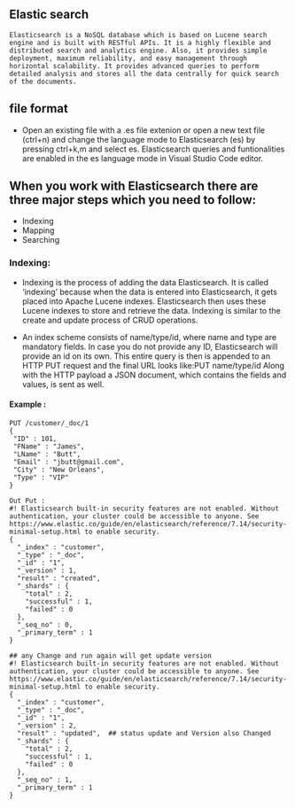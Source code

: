 ## Elastic search 
```
Elasticsearch is a NoSQL database which is based on Lucene search engine and is built with RESTful APIs. It is a highly flexible and distributed search and analytics engine. Also, it provides simple deployment, maximum reliability, and easy management through horizontal scalability. It provides advanced queries to perform detailed analysis and stores all the data centrally for quick search of the documents. 
```
## file format 
* Open an existing file with a .es file extenion or open a new text file (ctrl+n) and change the language mode to Elasticsearch (es) by pressing ctrl+k,m and select es. Elasticsearch queries and funtionalities are enabled in the es language mode in Visual Studio Code editor.

## When you work with Elasticsearch there are three major steps which you need to follow:

* Indexing
* Mapping
* Searching

### Indexing:
* Indexing is the process of adding the data Elasticsearch. It is called ‘indexing’ because when the data is entered into Elasticsearch, it gets placed into Apache Lucene indexes.  Elasticsearch then uses these Lucene indexes to store and retrieve the data. Indexing is similar to the create and update process of CRUD operations.

* An index scheme consists of name/type/id, where name and type are mandatory fields. In case you do not provide any ID, Elasticsearch will provide an id on its own. This entire query is then is appended to an HTTP PUT request and the final URL looks like:PUT name/type/id Along with the HTTP payload a JSON document, which contains the fields and values, is sent as well.

#### Example :
```
PUT /customer/_doc/1
{
 "ID" : 101,
 "FName" : "James",
 "LName" : "Butt",
 "Email" : "jbutt@gmail.com",
 "City" : "New Orleans",
 "Type" : "VIP"
}

Out Put :
#! Elasticsearch built-in security features are not enabled. Without authentication, your cluster could be accessible to anyone. See https://www.elastic.co/guide/en/elasticsearch/reference/7.14/security-minimal-setup.html to enable security.
{
  "_index" : "customer",
  "_type" : "_doc",
  "_id" : "1",
  "_version" : 1,
  "result" : "created",
  "_shards" : {
    "total" : 2,
    "successful" : 1,
    "failed" : 0
  },
  "_seq_no" : 0,
  "_primary_term" : 1
}

## any Change and run again will get update version
#! Elasticsearch built-in security features are not enabled. Without authentication, your cluster could be accessible to anyone. See https://www.elastic.co/guide/en/elasticsearch/reference/7.14/security-minimal-setup.html to enable security.
{
  "_index" : "customer",
  "_type" : "_doc",
  "_id" : "1",
  "_version" : 2,
  "result" : "updated",  ## status update and Version also Changed
  "_shards" : {
    "total" : 2,
    "successful" : 1,
    "failed" : 0
  },
  "_seq_no" : 1,
  "_primary_term" : 1
}



```

